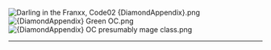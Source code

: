 ![Darling in the Franxx, Code02 {DiamondAppendix}.png](https://raw.githubusercontent.com/Klokinator/FE-Repo/main/Portrait%20Repository/Spriting%20Community%20OC's%20(Grouped%20by%20Artist)/DiamondAppendix/Darling%20in%20the%20Franxx,%20Code02%20%7BDiamondAppendix%7D.png "Darling in the Franxx, Code02 {DiamondAppendix}.png")![{DiamondAppendix} Green OC.png](https://raw.githubusercontent.com/Klokinator/FE-Repo/main/Portrait%20Repository/Spriting%20Community%20OC's%20(Grouped%20by%20Artist)/DiamondAppendix/%7BDiamondAppendix%7D%20Green%20OC.png "{DiamondAppendix} Green OC.png")![{DiamondAppendix} OC presumably mage class.png](https://raw.githubusercontent.com/Klokinator/FE-Repo/main/Portrait%20Repository/Spriting%20Community%20OC's%20(Grouped%20by%20Artist)/DiamondAppendix/%7BDiamondAppendix%7D%20OC%20presumably%20mage%20class.png "{DiamondAppendix} OC presumably mage class.png")



----

